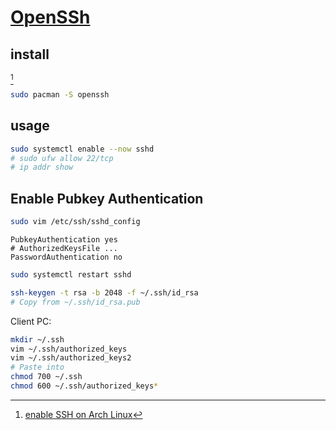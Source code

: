 # [OpenSSh](https://www.openssh.com)

## install

[^1]

```sh
sudo pacman -S openssh
```

## usage

```sh
sudo systemctl enable --now sshd
# sudo ufw allow 22/tcp
# ip addr show
```

## Enable Pubkey Authentication

```sh
sudo vim /etc/ssh/sshd_config
```

```
PubkeyAuthentication yes
# AuthorizedKeysFile ...
PasswordAuthentication no
```

```sh
sudo systemctl restart sshd
```

```sh
ssh-keygen -t rsa -b 2048 -f ~/.ssh/id_rsa
# Copy from ~/.ssh/id_rsa.pub
```

Client PC:

```sh
mkdir ~/.ssh
vim ~/.ssh/authorized_keys
vim ~/.ssh/authorized_keys2
# Paste into
chmod 700 ~/.ssh
chmod 600 ~/.ssh/authorized_keys*
```

[^1]: [enable SSH on Arch Linux](https://medium.com/@pythonaugust/enable-ssh-on-arch-linux-8f1ede0d9c88)
